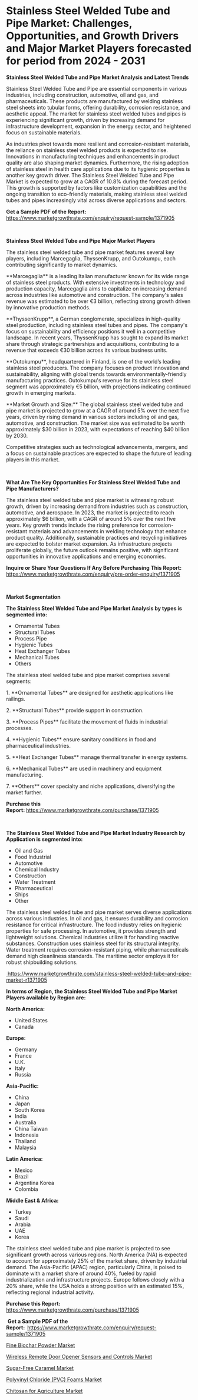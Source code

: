 <p><h1>Stainless Steel Welded Tube and Pipe Market: Challenges, Opportunities, and Growth Drivers and Major Market Players forecasted for period from 2024 - 2031</h1></p><p><strong>Stainless Steel Welded Tube and Pipe Market Analysis and Latest Trends</strong></p>
<p><p>Stainless Steel Welded Tube and Pipe are essential components in various industries, including construction, automotive, oil and gas, and pharmaceuticals. These products are manufactured by welding stainless steel sheets into tubular forms, offering durability, corrosion resistance, and aesthetic appeal. The market for stainless steel welded tubes and pipes is experiencing significant growth, driven by increasing demand for infrastructure development, expansion in the energy sector, and heightened focus on sustainable materials.</p><p>As industries pivot towards more resilient and corrosion-resistant materials, the reliance on stainless steel welded products is expected to rise. Innovations in manufacturing techniques and enhancements in product quality are also shaping market dynamics. Furthermore, the rising adoption of stainless steel in health care applications due to its hygienic properties is another key growth driver. The Stainless Steel Welded Tube and Pipe Market is expected to grow at a CAGR of 10.8% during the forecast period. This growth is supported by factors like customization capabilities and the ongoing transition to eco-friendly materials, making stainless steel welded tubes and pipes increasingly vital across diverse applications and sectors.</p></p>
<p><strong>Get a Sample PDF of the Report:&nbsp;</strong> <a href="https://www.marketgrowthrate.com/enquiry/request-sample/1371905">https://www.marketgrowthrate.com/enquiry/request-sample/1371905</a></p>
<p>&nbsp;</p>
<p><strong>Stainless Steel Welded Tube and Pipe Major Market Players</strong></p>
<p><p>The stainless steel welded tube and pipe market features several key players, including Marcegaglia, ThyssenKrupp, and Outokumpu, each contributing significantly to market dynamics.</p><p>**Marcegaglia** is a leading Italian manufacturer known for its wide range of stainless steel products. With extensive investments in technology and production capacity, Marcegaglia aims to capitalize on increasing demand across industries like automotive and construction. The company's sales revenue was estimated to be over €3 billion, reflecting strong growth driven by innovative production methods.</p><p>**ThyssenKrupp**, a German conglomerate, specializes in high-quality steel production, including stainless steel tubes and pipes. The company's focus on sustainability and efficiency positions it well in a competitive landscape. In recent years, ThyssenKrupp has sought to expand its market share through strategic partnerships and acquisitions, contributing to a revenue that exceeds €30 billion across its various business units. </p><p>**Outokumpu**, headquartered in Finland, is one of the world’s leading stainless steel producers. The company focuses on product innovation and sustainability, aligning with global trends towards environmentally-friendly manufacturing practices. Outokumpu's revenue for its stainless steel segment was approximately €5 billion, with projections indicating continued growth in emerging markets.</p><p>**Market Growth and Size:** The global stainless steel welded tube and pipe market is projected to grow at a CAGR of around 5% over the next five years, driven by rising demand in various sectors including oil and gas, automotive, and construction. The market size was estimated to be worth approximately $30 billion in 2023, with expectations of reaching $40 billion by 2030.</p><p>Competitive strategies such as technological advancements, mergers, and a focus on sustainable practices are expected to shape the future of leading players in this market.</p></p>
<p>&nbsp;</p>
<p><strong>What Are The Key Opportunities For Stainless Steel Welded Tube and Pipe Manufacturers?</strong></p>
<p><p>The stainless steel welded tube and pipe market is witnessing robust growth, driven by increasing demand from industries such as construction, automotive, and aerospace. In 2023, the market is projected to reach approximately $6 billion, with a CAGR of around 5% over the next five years. Key growth trends include the rising preference for corrosion-resistant materials and advancements in welding technology that enhance product quality. Additionally, sustainable practices and recycling initiatives are expected to bolster market expansion. As infrastructure projects proliferate globally, the future outlook remains positive, with significant opportunities in innovative applications and emerging economies.</p></p>
<p><strong>Inquire or Share Your Questions If Any Before Purchasing This Report:</strong> <a href="https://www.marketgrowthrate.com/enquiry/pre-order-enquiry/1371905">https://www.marketgrowthrate.com/enquiry/pre-order-enquiry/1371905</a></p>
<p>&nbsp;</p>
<p><strong>Market Segmentation</strong></p>
<p><strong>The Stainless Steel Welded Tube and Pipe Market Analysis by types is segmented into:</strong></p>
<p><ul><li>Ornamental Tubes</li><li>Structural Tubes</li><li>Process Pipe</li><li>Hygienic Tubes</li><li>Heat Exchanger Tubes</li><li>Mechanical Tubes</li><li>Others</li></ul></p>
<p><p>The stainless steel welded tube and pipe market comprises several segments: </p><p>1. **Ornamental Tubes** are designed for aesthetic applications like railings.</p><p>2. **Structural Tubes** provide support in construction.</p><p>3. **Process Pipes** facilitate the movement of fluids in industrial processes.</p><p>4. **Hygienic Tubes** ensure sanitary conditions in food and pharmaceutical industries.</p><p>5. **Heat Exchanger Tubes** manage thermal transfer in energy systems.</p><p>6. **Mechanical Tubes** are used in machinery and equipment manufacturing. </p><p>7. **Others** cover specialty and niche applications, diversifying the market further.</p></p>
<p><strong>Purchase this Report:&nbsp;</strong><a href="https://www.marketgrowthrate.com/purchase/1371905">https://www.marketgrowthrate.com/purchase/1371905</a></p>
<p>&nbsp;</p>
<p><strong>The Stainless Steel Welded Tube and Pipe Market Industry Research by Application is segmented into:</strong></p>
<p><ul><li>Oil and Gas</li><li>Food Industrial</li><li>Automotive</li><li>Chemical Industry</li><li>Construction</li><li>Water Treatment</li><li>Pharmaceutical</li><li>Ships</li><li>Other</li></ul></p>
<p><p>The stainless steel welded tube and pipe market serves diverse applications across various industries. In oil and gas, it ensures durability and corrosion resistance for critical infrastructure. The food industry relies on hygienic properties for safe processing. In automotive, it provides strength and lightweight solutions. Chemical industries utilize it for handling reactive substances. Construction uses stainless steel for its structural integrity. Water treatment requires corrosion-resistant piping, while pharmaceuticals demand high cleanliness standards. The maritime sector employs it for robust shipbuilding solutions.</p></p>
<p><a href="https://www.marketgrowthrate.com/stainless-steel-welded-tube-and-pipe-market-r1371905">&nbsp;https://www.marketgrowthrate.com/stainless-steel-welded-tube-and-pipe-market-r1371905</a></p>
<p><strong>In terms of Region, the Stainless Steel Welded Tube and Pipe Market Players available by Region are:</strong></p>
<p>
    <p> <strong> North America: </strong>
        <ul>
            <li>United States</li>
            <li>Canada</li>
        </ul>
        </p> 
    <p> <strong> Europe: </strong>
        <ul>
            <li>Germany</li>
            <li>France</li>
            <li>U.K.</li>
            <li>Italy</li>
            <li>Russia</li>
        </ul>
        </p> 
    <p> <strong> Asia-Pacific: </strong>
        <ul>
            <li>China</li>
            <li>Japan</li>
            <li>South Korea</li>
            <li>India</li>
            <li>Australia</li>
            <li>China Taiwan</li>
            <li>Indonesia</li>
            <li>Thailand</li>
            <li>Malaysia</li>
        </ul>
        </p> 
    <p> <strong> Latin America: </strong>
        <ul>
            <li>Mexico</li>
            <li>Brazil</li>
            <li>Argentina Korea</li>
            <li>Colombia</li>
        </ul>
        </p> 
    <p> <strong> Middle East & Africa: </strong>
        <ul>
            <li>Turkey</li>
            <li>Saudi</li>
            <li>Arabia</li>
            <li>UAE</li>
            <li>Korea</li>
        </ul>
    </p>
    </p>
<p><p>The stainless steel welded tube and pipe market is projected to see significant growth across various regions. North America (NA) is expected to account for approximately 25% of the market share, driven by industrial demand. The Asia-Pacific (APAC) region, particularly China, is poised to dominate with a market share of around 40%, fueled by rapid industrialization and infrastructure projects. Europe follows closely with a 20% share, while the USA holds a strong position with an estimated 15%, reflecting regional industrial activity.</p></p>
<p><strong>Purchase this Report: </strong><a href="https://www.marketgrowthrate.com/purchase/1371905">https://www.marketgrowthrate.com/purchase/1371905</a></p>
<p>&nbsp;<strong>Get a Sample PDF of the Report:&nbsp;&nbsp;</strong><a href="https://www.marketgrowthrate.com/enquiry/request-sample/1371905">https://www.marketgrowthrate.com/enquiry/request-sample/1371905</a></p>
<p><strong></strong></p>
<p><p><a href="https://issuu.com/reportprime-2/docs/fine-biochar-powder-market-size-203_3a02028b8bca82">Fine Biochar Powder Market</a></p><p><a href="https://github.com/marloy8/Market-Research-Report-List-6/blob/main/wireless-remote-door-opener-sensors-and-controls-market.md">Wireless Remote Door Opener Sensors and Controls Market</a></p><p><a href="https://medium.com/@ferdinandagolli1930/sugar-free-caramel-market-size-share-competitive-landscape-and-trend-analysis-report-by-type-by-5a0d1d4fede1">Sugar-Free Caramel Market</a></p><p><a href="https://issuu.com/reportprime-2/docs/polyvinyl-chloride-pvc-foams-market_cb8f8704f253bb">Polyvinyl Chloride (PVC) Foams Market</a></p><p><a href="https://www.linkedin.com/pulse/chitosan-agriculture-market-share-analysis-growth-wpozf?trackingId=cqZicSU2RsqwwrYqRCYeMA%3D%3D">Chitosan for Agriculture Market</a></p></p>
